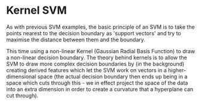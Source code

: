 # Kernel SVM

As with previous SVM examples, the basic principle of an SVM is to take the points nearest to the decision boundary as 'support vectors' and try to maximise the distance between them and the boundary.

This time using a non-linear Kernel (Gaussian Radial Basis Function) to draw a non-linear decision boundary. The theory behind kernels is to allow the SVM to draw more complex decision boundaries by (in the background) creating derived features which let the SVM work on vectors in a higher-dimensional space (the actual decision boundary then ends up being in a space which cuts through this - we in effect project the space of the data into an extra dimension in order to create a curvature that a hyperplane can cut through).
